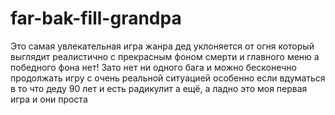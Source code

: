 # far-bak-fill-grandpa
Это самая увлекательная игра жанра дед уклоняется от огня который выглядит реалистично с прекрасным фоном смерти и главного меню а победного фона нет! Зато нет ни одного бага и можно бесконечно продолжать игру с очень реальной ситуацией особенно если вдуматься в то что деду 90 лет и есть радикулит а ещё, а ладно это моя первая игра и они проста 
